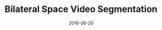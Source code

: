 ---
title: "Bilateral Space Video Segmentation"
collection: publications
permalink: /publication/bilateral
date: 2016-06-20
venue: 'CVPR'
city: 'Las Vegas'
state: 'Nevada'
teaser:
thumbnail: 'bilateral.png'
authors: "Nicolas Märki, Federico Perazzi, Oliver Wang, Alexander Sorkine-Hornung"
bibtex: bilateral.txt
uri: bilateral.pdf
arxiv:
project: /projects/bvs
source: https://github.com/owang/BilateralVideoSegmentation
poster: bilateral-poster.pdf
data:
---